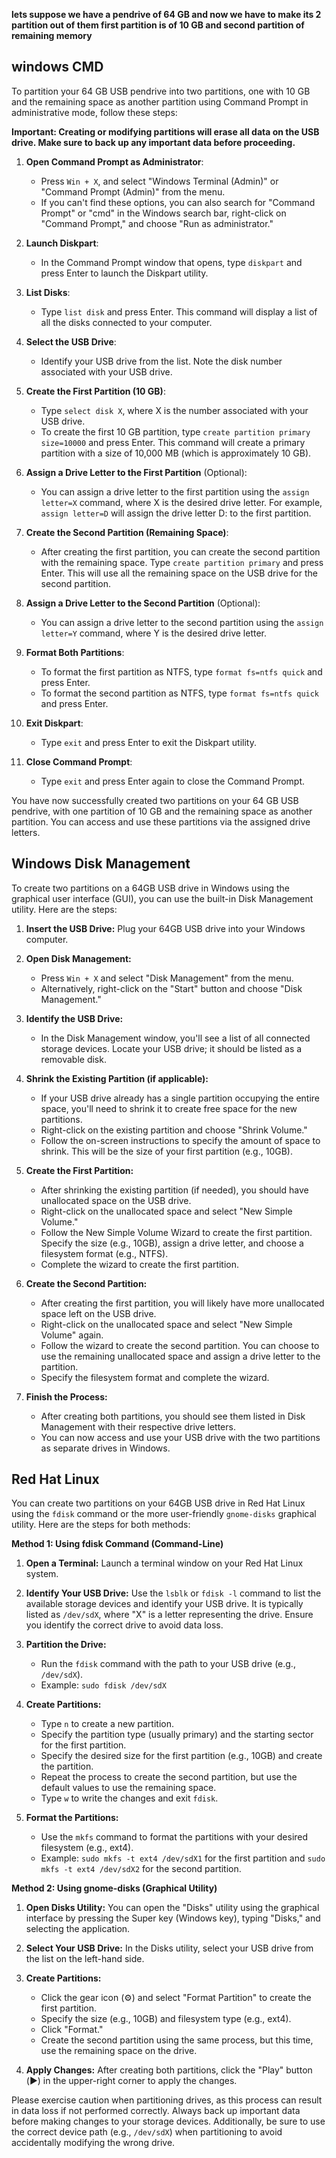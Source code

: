 **lets suppose we have a pendrive of 64 GB and now we have to make its 2 partition out of them first partition is of 10 GB and second partition of remaining memory**

## windows CMD
To partition your 64 GB USB pendrive into two partitions, one with 10 GB and the remaining space as another partition using Command Prompt in administrative mode, follow these steps:

**Important: Creating or modifying partitions will erase all data on the USB drive. Make sure to back up any important data before proceeding.**

1. **Open Command Prompt as Administrator**:
   - Press `Win + X`, and select "Windows Terminal (Admin)" or "Command Prompt (Admin)" from the menu.
   - If you can't find these options, you can also search for "Command Prompt" or "cmd" in the Windows search bar, right-click on "Command Prompt," and choose "Run as administrator."

2. **Launch Diskpart**:
   - In the Command Prompt window that opens, type `diskpart` and press Enter to launch the Diskpart utility.

3. **List Disks**:
   - Type `list disk` and press Enter. This command will display a list of all the disks connected to your computer.

4. **Select the USB Drive**:
   - Identify your USB drive from the list. Note the disk number associated with your USB drive.

5. **Create the First Partition (10 GB)**:
   - Type `select disk X`, where X is the number associated with your USB drive.
   - To create the first 10 GB partition, type `create partition primary size=10000` and press Enter. This command will create a primary partition with a size of 10,000 MB (which is approximately 10 GB).

6. **Assign a Drive Letter to the First Partition** (Optional):
   - You can assign a drive letter to the first partition using the `assign letter=X` command, where X is the desired drive letter. For example, `assign letter=D` will assign the drive letter D: to the first partition.

7. **Create the Second Partition (Remaining Space)**:
   - After creating the first partition, you can create the second partition with the remaining space. Type `create partition primary` and press Enter. This will use all the remaining space on the USB drive for the second partition.

8. **Assign a Drive Letter to the Second Partition** (Optional):
   - You can assign a drive letter to the second partition using the `assign letter=Y` command, where Y is the desired drive letter.

9. **Format Both Partitions**:
   - To format the first partition as NTFS, type `format fs=ntfs quick` and press Enter.
   - To format the second partition as NTFS, type `format fs=ntfs quick` and press Enter.

10. **Exit Diskpart**:
    - Type `exit` and press Enter to exit the Diskpart utility.

11. **Close Command Prompt**:
    - Type `exit` and press Enter again to close the Command Prompt.

You have now successfully created two partitions on your 64 GB USB pendrive, with one partition of 10 GB and the remaining space as another partition. You can access and use these partitions via the assigned drive letters.

## Windows Disk Management
To create two partitions on a 64GB USB drive in Windows using the graphical user interface (GUI), you can use the built-in Disk Management utility. Here are the steps:

1. **Insert the USB Drive:** Plug your 64GB USB drive into your Windows computer.

2. **Open Disk Management:**
   - Press `Win + X` and select "Disk Management" from the menu.
   - Alternatively, right-click on the "Start" button and choose "Disk Management."

3. **Identify the USB Drive:**
   - In the Disk Management window, you'll see a list of all connected storage devices. Locate your USB drive; it should be listed as a removable disk.

4. **Shrink the Existing Partition (if applicable):**
   - If your USB drive already has a single partition occupying the entire space, you'll need to shrink it to create free space for the new partitions.
   - Right-click on the existing partition and choose "Shrink Volume."
   - Follow the on-screen instructions to specify the amount of space to shrink. This will be the size of your first partition (e.g., 10GB).

5. **Create the First Partition:**
   - After shrinking the existing partition (if needed), you should have unallocated space on the USB drive.
   - Right-click on the unallocated space and select "New Simple Volume."
   - Follow the New Simple Volume Wizard to create the first partition. Specify the size (e.g., 10GB), assign a drive letter, and choose a filesystem format (e.g., NTFS).
   - Complete the wizard to create the first partition.

6. **Create the Second Partition:**
   - After creating the first partition, you will likely have more unallocated space left on the USB drive.
   - Right-click on the unallocated space and select "New Simple Volume" again.
   - Follow the wizard to create the second partition. You can choose to use the remaining unallocated space and assign a drive letter to the partition.
   - Specify the filesystem format and complete the wizard.

7. **Finish the Process:**
   - After creating both partitions, you should see them listed in Disk Management with their respective drive letters.
   - You can now access and use your USB drive with the two partitions as separate drives in Windows.


## Red Hat Linux
You can create two partitions on your 64GB USB drive in Red Hat Linux using the `fdisk` command or the more user-friendly `gnome-disks` graphical utility. Here are the steps for both methods:

**Method 1: Using fdisk Command (Command-Line)**

1. **Open a Terminal:** Launch a terminal window on your Red Hat Linux system.

2. **Identify Your USB Drive:** Use the `lsblk` or `fdisk -l` command to list the available storage devices and identify your USB drive. It is typically listed as `/dev/sdX`, where "X" is a letter representing the drive. Ensure you identify the correct drive to avoid data loss.

3. **Partition the Drive:**
   - Run the `fdisk` command with the path to your USB drive (e.g., `/dev/sdX`).
   - Example: `sudo fdisk /dev/sdX`

4. **Create Partitions:**
   - Type `n` to create a new partition.
   - Specify the partition type (usually primary) and the starting sector for the first partition.
   - Specify the desired size for the first partition (e.g., 10GB) and create the partition.
   - Repeat the process to create the second partition, but use the default values to use the remaining space.
   - Type `w` to write the changes and exit `fdisk`.

5. **Format the Partitions:**
   - Use the `mkfs` command to format the partitions with your desired filesystem (e.g., ext4).
   - Example: `sudo mkfs -t ext4 /dev/sdX1` for the first partition and `sudo mkfs -t ext4 /dev/sdX2` for the second partition.

**Method 2: Using gnome-disks (Graphical Utility)**

1. **Open Disks Utility:** You can open the "Disks" utility using the graphical interface by pressing the Super key (Windows key), typing "Disks," and selecting the application.

2. **Select Your USB Drive:** In the Disks utility, select your USB drive from the list on the left-hand side.

3. **Create Partitions:**
   - Click the gear icon (⚙️) and select "Format Partition" to create the first partition.
   - Specify the size (e.g., 10GB) and filesystem type (e.g., ext4).
   - Click "Format."
   - Create the second partition using the same process, but this time, use the remaining space on the drive.

4. **Apply Changes:** After creating both partitions, click the "Play" button (▶️) in the upper-right corner to apply the changes.

Please exercise caution when partitioning drives, as this process can result in data loss if not performed correctly. Always back up important data before making changes to your storage devices. Additionally, be sure to use the correct device path (e.g., `/dev/sdX`) when partitioning to avoid accidentally modifying the wrong drive.
